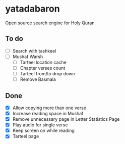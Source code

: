 
# yatadabaron
Open source search engine for Holy Quran

## To do
- [ ] Search with tashkeel
- [ ] Mushaf Warsh
    - [ ] Tarteel location cache
    - [ ] Chapter verses count
    - [ ] Tarteel from/to drop down
    - [ ] Remove Basmala
## Done
- [x] Allow copying more than one verse
- [x] Increase reading space in Mushaf
- [x] Remove unnecessary page in Letter Statistics Page 
- [x] Play audio for single verse
- [x] Keep screen on while reading
- [x] Tarteel page